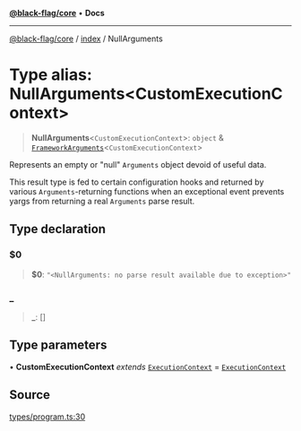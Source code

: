 [**@black-flag/core**](../../README.md) • **Docs**

***

[@black-flag/core](../../README.md) / [index](../README.md) / NullArguments

# Type alias: NullArguments\<CustomExecutionContext\>

> **NullArguments**\<`CustomExecutionContext`\>: `object` & [`FrameworkArguments`](../../util/type-aliases/FrameworkArguments.md)\<`CustomExecutionContext`\>

Represents an empty or "null" `Arguments` object devoid of useful data.

This result type is fed to certain configuration hooks and returned by
various `Arguments`-returning functions when an exceptional event prevents
yargs from returning a real `Arguments` parse result.

## Type declaration

### $0

> **$0**: `"<NullArguments: no parse result available due to exception>"`

### \_

> **\_**: []

## Type parameters

• **CustomExecutionContext** *extends* [`ExecutionContext`](../../util/type-aliases/ExecutionContext.md) = [`ExecutionContext`](../../util/type-aliases/ExecutionContext.md)

## Source

[types/program.ts:30](https://github.com/Xunnamius/black-flag/blob/078357b0a89baf1ca6264881df1614997567a0db/types/program.ts#L30)
